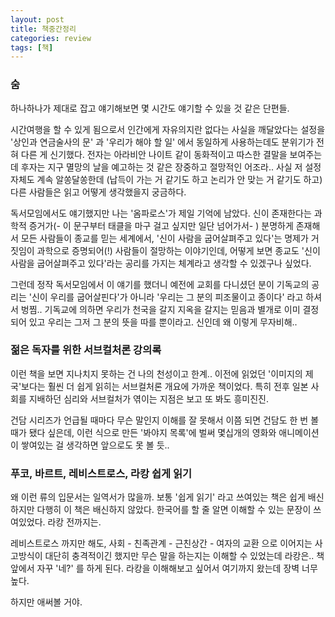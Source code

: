 ```yaml
---
layout: post
title: 책중간정리
categories: review
tags: [책]
---
```


### 숨

하나하나가 제대로 잡고 얘기해보면 몇 시간도 얘기할 수 있을 것 같은 단편들. 

시간여행을 할 수 있게 됨으로서 인간에게 자유의지란 없다는 사실을 깨달았다는 설정을 '상인과 연금술사의 문' 과 '우리가 해야 할 일' 에서 동일하게 사용하는데도 분위기가 전혀 다른 게 신기했다. 전자는 아라비안 나이트 같이 동화적이고 따스한 결말을 보여주는데 후자는 지구 멸망의 날을 예고하는 것 같은 장중하고 절망적인 어조라.. 사실 저 설정 자체도 계속 알쏭달쏭한데 (납득이 가는 거 같기도 하고 논리가 안 맞는 거 같기도 하고) 다른 사람들은 읽고 어떻게 생각했을지 궁금하다.

독서모임에서도 얘기했지만 나는 '옴파로스'가 제일 기억에 남았다. 신이 존재한다는 과학적 증거가(- 이 문구부터 태클을 마구 걸고 싶지만 일단 넘어가서- ) 분명하게 존재해서 모든 사람들이 종교를 믿는 세계에서, '신이 사람을 굽어살펴주고 있다'는 명제가 거짓임이 과학으로 증명되어(!) 사람들이 절망하는 이야기인데, 어떻게 보면 종교도 '신이 사람을 굽어살펴주고 있다'라는 공리를 가지는 체계라고 생각할 수 있겠구나 싶었다. 

그런데 정작 독서모임에서 이 얘기를 했더니 예전에 교회를 다니셨던 분이 기독교의 공리는 '신이 우리를 굽어살핀다'가 아니라 '우리는 그 분의 피조물이고 종이다' 라고 하셔서 벙찜.. 기독교에 의하면 우리가 천국을 갈지 지옥을 갈지는 믿음과 별개로 이미 결정되어 있고 우리는 그저 그 분의 뜻을 따를 뿐이라고. 신인데 왜 이렇게 무자비해..

### 젊은 독자를 위한 서브컬처론 강의록

이런 책을 보면 지나치지 못하는 건 나의 천성이고 한계.. 이전에 읽었던 '이미지의 제국'보다는 훨씬 더 쉽게 읽히는 서브컬처론 개요에 가까운 책이었다. 특히 전후 일본 사회를 지배하던 심리와 서브컬처가 엮이는 지점은 보고 또 봐도 흥미진진. 

건담 시리즈가 언급될 때마다 무슨 말인지 이해를 잘 못해서 이쯤 되면 건담도 한 번 볼 때가 됐다 싶은데, 이런 식으로 만든 '봐야지 목록'에 벌써 몇십개의 영화와 애니메이션이 쌓여있는 걸 생각하면 앞으로도 못 볼 듯..

### 푸코, 바르트, 레비스트로스, 라캉 쉽게 읽기

왜 이런 류의 입문서는 일역서가 많을까. 보통 '쉽게 읽기' 라고 쓰여있는 책은 쉽게 배신하지만 다행히 이 책은 배신하지 않았다. 한국어를 할 줄 알면 이해할 수 있는 문장이 쓰여있었다. 라캉 전까지는.

레비스트로스 까지만 해도, 사회 - 친족관계 - 근친상간 - 여자의 교환 으로 이어지는 사고방식이 대단히 충격적이긴 했지만 무슨 말을 하는지는 이해할 수 있었는데 라캉은.. 책 앞에서 자꾸 '네?' 를 하게 된다. 라캉을 이해해보고 싶어서 여기까지 왔는데 장벽 너무 높다.

하지만 애써볼 거야.